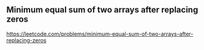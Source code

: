 ## Minimum equal sum of two arrays after replacing zeros
https://leetcode.com/problems/minimum-equal-sum-of-two-arrays-after-replacing-zeros
